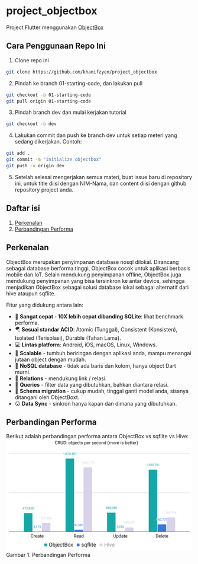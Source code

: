 # project_objectbox

Project Flutter menggunakan [ObjectBox](https://pub.dev/packages/objectbox)

## Cara Penggunaan Repo Ini

1. Clone repo ini

```bash
git clone https://github.com/khanifzyen/project_objectbox
```

2. Pindah ke branch 01-starting-code, dan lakukan pull

```bash
git checkout -b 01-starting-code
git pull origin 01-starting-code
```

3. Pindah branch dev dan mulai kerjakan tutorial

```bash
git checkout -b dev
```

4. Lakukan commit dan push ke branch dev untuk setiap meteri yang sedang dikerjakan. Contoh:

```bash
git add .
git commit -m "initialize objectbox"
git push -u origin dev
```

5. Setelah selesai mengerjakan semua materi, buat issue baru di repository ini, untuk title diisi dengan NIM-Nama, dan content diisi dengan github repository project anda.

## Daftar isi

1. [Perkenalan](#perkenalan)
2. [Perbandingan Performa](#perbandingan-performa)

## Perkenalan

ObjectBox merupakan penyimpanan database nosql dilokal. Dirancang sebagai database berforma tinggi, ObjectBox cocok untuk aplikasi berbasis mobile dan IoT. Selain mendukung penyimpanan offline, ObjectBox juga mendukung penyimpanan yang bisa tersinkron ke antar device, sehingga menjadikan ObjectBox sebagai solusi database lokal sebagai alternatif dari hive ataupun sqflite.

Fitur yang didukung antara lain:

- 🏁 **Sangat cepat - 10X lebih cepat dibanding SQLite**: lihat benchmark performa.
- 🪂 **Sesuai standar ACID**: Atomic (Tunggal), Consistent (Konsisten), Isolated (Terisolasi), Durable (Tahan Lama).
- 💻 **Lintas platform**: Android, iOS, macOS, Linux, Windows.
- 🌱 **Scalable** - tumbuh beriringan dengan aplikasi anda, mampu menangai jutaan object dengan mudah.
- 🎯 **NoSQL database** - tidak ada baris dan kolom, hanya object Dart murni.
- 🔗 **Relations** - mendukung link / relasi.
- 💐 **Queries** - filter data yang dibutuhkan, bahkan diantara relasi.
- 📃 **Schema migration** - cukup mudah, tinggal ganti model anda, sisanya ditangani oleh ObjectBoxt.
- 😮 **Data Sync** - sinkron hanya kapan dan dimana yang dibutuhkan.

## Perbandingan Performa

Berikut adalah perbandingan performa antara ObjectBox vs sqflite vs Hive:
![Gambar 1. Perbandingan Performa](img/benchmarks.png)
Gambar 1. Perbandingan Performa
